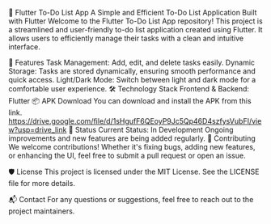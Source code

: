 📝 Flutter To-Do List App
A Simple and Efficient To-Do List Application Built with Flutter
Welcome to the Flutter To-Do List App repository! This project is a streamlined and user-friendly to-do list application created using Flutter. It allows users to efficiently manage their tasks with a clean and intuitive interface.

🌟 Features
Task Management: Add, edit, and delete tasks easily.
Dynamic Storage: Tasks are stored dynamically, ensuring smooth performance and quick access.
Light/Dark Mode: Switch between light and dark mode for a comfortable user experience.
🛠️ Technology Stack
Frontend & Backend: Flutter
📦 APK Download
You can download and install the APK from this link. https://drive.google.com/file/d/1sHgufF6QEoyP9Jc5Qp46D4szfysVubFI/view?usp=drive_link
🚧 Status
Current Status: In Development
Ongoing improvements and new features are being added regularly.
🤝 Contributing
We welcome contributions! Whether it's fixing bugs, adding new features, or enhancing the UI, feel free to submit a pull request or open an issue.

🛡️ License
This project is licensed under the MIT License. See the LICENSE file for more details.

📬 Contact
For any questions or suggestions, feel free to reach out to the project maintainers.

